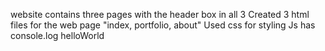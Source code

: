 website contains three pages with the header box in all 3 
Created 3 html files for the web page "index, portfolio, about"
Used css for styling
Js has console.log helloWorld